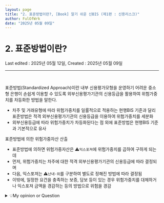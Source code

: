 ```yaml
---
layout: page
title: "2. 표준방법이란?, [Book] 알기 쉬운 신BIS (제1편 : 신용리스크)"
author: FulOfWrk
date: "2025년 05월 09일"
---
```


# 2. 표준방법이란?

Last edited : 2025년 05월 12일, Created : 2025년 05월 09일

---

<br>

표준방법(Standardized Approach)이란 내부 신용평가모형을 운영하기 어려운 중소형 은행이 손쉽게 이용할 수 있도록 외부신용평가기관의 신용등급을 활용하여 위험가중치를 차등화한 방법을 말한다. 

- 차주 및 거래유형에 따라 위험가중치를 일률적으로 적용하는 현행BIS 기준과 달리 표준방법은 적격 외부신용평가기관의 신용등급을 이용하여 위험가중치를 세분화
- 외부신용등급에 따라 위험가중치가 차등화된다는 점 외에 표준방법은 현행BIS 기준과 기본적으로 유사

표준방법에 의한 위험가중자산 산출

- 표준방법에 의하면 위험가중자산은 ⚠️`익스포져`에 위험가중치를 곱하여 구하게 되는데 
- 먼저, 위험가중치는 차주에 대한 적격 외부신용평가기관의 신용등급에 따라 결정되며 
- 다음, 익스포져는 ⚠️`난내·외`를 구분하여 별도로 정해진 방법에 따라 결정됨 
- 이밖에, 일정한 요건을 충족하는 보증, 담보 등이 있는 경우 위험가중치를 대체하거나 익스포져 금액을 경감하는 등의 방법으로 위험을 경감

<details>
    <summary>💡My opinion or Question</summary>
    <br>
    <ul>
        <li>
            O.1. "익스포져"에 대한 명확한 개념 정리 필요<br>
        </li>
        <blockquote></blockquote>
        <li>
            O.2. "난내·외"에 대한 개념 정리 필요<br>
        </li>
        <blockquote>
            [난외거래](난외거래에 더 알고 싶으면, <a href="https://language.tistory.com/165">link</a>)<br>
            은행의 권리·의무가 확정되지 않아 재무상태표상 자산·부채로 기록되지 않는 거래를 의미한다. 대표적인 난외거래로는 신용 대체거래(채무보증), 특정 거래 관련 우발채무(계약이행보증, 입찰보증, 환급보증 등), 무역금융(신용장), 증권인수보증(NIF; Note, Issuance Facility), 금리 및 외환 관련 파생상품거래의 신용리스크 상당액 등을 들 수 있다. <br>
            난외거래는 은행의 수익성에 기여하고 효율적인 리스크 이전을 가능하게 해주는 등의 장점이 있지만, 복잡한 거래구조 등으로 인하여 방만하게 취급될 경우 리스크 요인으로 작용할 수 있다. <br><br>
            [익스포져에서 난내·외를 구분하는 이유]<br>
            익스포져는 리스크에 노출되어 있는 금액을 의미한다. 노출된 리스크 유형에 따라 시장리스크 익스포져, 신용리스크 익스포져 등으로 구분된다. 시장리스크 익스포져는 금리, 환율, 주가 등의 변동에 따라 가치가 변화하는 자산의 총계를, 신용리스크 익스포져는 거래상대방의 신용도 하락, 채무불이행 등에 따른 경제적 손실 위험에 노출된 금액을 의미한다. <br>
            익스포져는 장부가액보다 포괄적인 개념으로 사용되는데, 따라서 난내자산은 대차대조표(재무상태표) 금액 합계가 통상 익스포져액과 동일하나 난외항목의 경우에는 난외항목이 대차재조표상의 자산으로 현실화될 가능성 등을 나타내는 신용환산율을 계약금액에 곱한 금액이 익스포져 금액에 포함하기 때문에 다르게 봐야 한다. 
        </blockquote>
    </ul>
</details>

<br>

